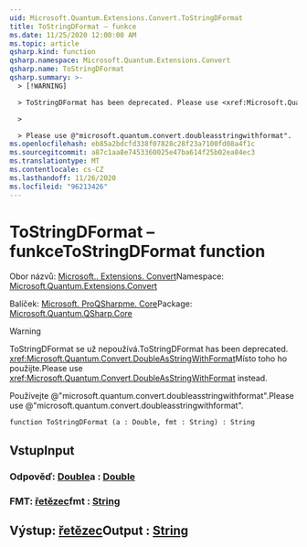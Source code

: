 ```yaml
---
uid: Microsoft.Quantum.Extensions.Convert.ToStringDFormat
title: ToStringDFormat – funkce
ms.date: 11/25/2020 12:00:00 AM
ms.topic: article
qsharp.kind: function
qsharp.namespace: Microsoft.Quantum.Extensions.Convert
qsharp.name: ToStringDFormat
qsharp.summary: >-
  > [!WARNING]

  > ToStringDFormat has been deprecated. Please use <xref:Microsoft.Quantum.Convert.DoubleAsStringWithFormat> instead.

  >

  > Please use @"microsoft.quantum.convert.doubleasstringwithformat".
ms.openlocfilehash: eb85a2bdcfd338f07828c28f23a7100fd08a4f1c
ms.sourcegitcommit: a87c1aa8e7453360025e47ba614f25b02ea84ec3
ms.translationtype: MT
ms.contentlocale: cs-CZ
ms.lasthandoff: 11/26/2020
ms.locfileid: "96213426"
---
```

# <a name="tostringdformat-function"></a><span data-ttu-id="9561e-102">ToStringDFormat – funkce</span><span class="sxs-lookup"><span data-stu-id="9561e-102">ToStringDFormat function</span></span>

<span data-ttu-id="9561e-103">Obor názvů: [Microsoft.. Extensions. Convert](xref:Microsoft.Quantum.Extensions.Convert)</span><span class="sxs-lookup"><span data-stu-id="9561e-103">Namespace: [Microsoft.Quantum.Extensions.Convert](xref:Microsoft.Quantum.Extensions.Convert)</span></span>

<span data-ttu-id="9561e-104">Balíček: [Microsoft. ProQSharpme. Core](https://nuget.org/packages/Microsoft.Quantum.QSharp.Core)</span><span class="sxs-lookup"><span data-stu-id="9561e-104">Package: [Microsoft.Quantum.QSharp.Core](https://nuget.org/packages/Microsoft.Quantum.QSharp.Core)</span></span>


> [!WARNING]
> <span data-ttu-id="9561e-105">ToStringDFormat se už nepoužívá.</span><span class="sxs-lookup"><span data-stu-id="9561e-105">ToStringDFormat has been deprecated.</span></span> <span data-ttu-id="9561e-106"><xref:Microsoft.Quantum.Convert.DoubleAsStringWithFormat>Místo toho ho použijte.</span><span class="sxs-lookup"><span data-stu-id="9561e-106">Please use <xref:Microsoft.Quantum.Convert.DoubleAsStringWithFormat> instead.</span></span>
>
> <span data-ttu-id="9561e-107">Používejte @"microsoft.quantum.convert.doubleasstringwithformat".</span><span class="sxs-lookup"><span data-stu-id="9561e-107">Please use @"microsoft.quantum.convert.doubleasstringwithformat".</span></span>



```qsharp
function ToStringDFormat (a : Double, fmt : String) : String
```


## <a name="input"></a><span data-ttu-id="9561e-108">Vstup</span><span class="sxs-lookup"><span data-stu-id="9561e-108">Input</span></span>

### <a name="a--double"></a><span data-ttu-id="9561e-109">Odpověď: [Double](xref:microsoft.quantum.lang-ref.double)</span><span class="sxs-lookup"><span data-stu-id="9561e-109">a : [Double](xref:microsoft.quantum.lang-ref.double)</span></span>




### <a name="fmt--string"></a><span data-ttu-id="9561e-110">FMT: [řetězec](xref:microsoft.quantum.lang-ref.string)</span><span class="sxs-lookup"><span data-stu-id="9561e-110">fmt : [String](xref:microsoft.quantum.lang-ref.string)</span></span>





## <a name="output--string"></a><span data-ttu-id="9561e-111">Výstup: [řetězec](xref:microsoft.quantum.lang-ref.string)</span><span class="sxs-lookup"><span data-stu-id="9561e-111">Output : [String](xref:microsoft.quantum.lang-ref.string)</span></span>

